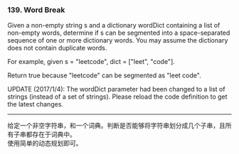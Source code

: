 ### 139. Word Break

Given a non-empty string s and a dictionary wordDict containing a list of non-empty words, determine if s can be segmented into a space-separated sequence of one or more dictionary words. You may assume the dictionary does not contain duplicate words.

For example, given
s = "leetcode",
dict = ["leet", "code"].

Return true because "leetcode" can be segmented as "leet code".

UPDATE (2017/1/4):
The wordDict parameter had been changed to a list of strings (instead of a set of strings). Please reload the code definition to get the latest changes.

* * *

给定一个非空字符串，和一个词典。判断是否能够将字符串划分成几个子串，且所有子串都存在于词典中。   
使用简单的动态规划即可。  

